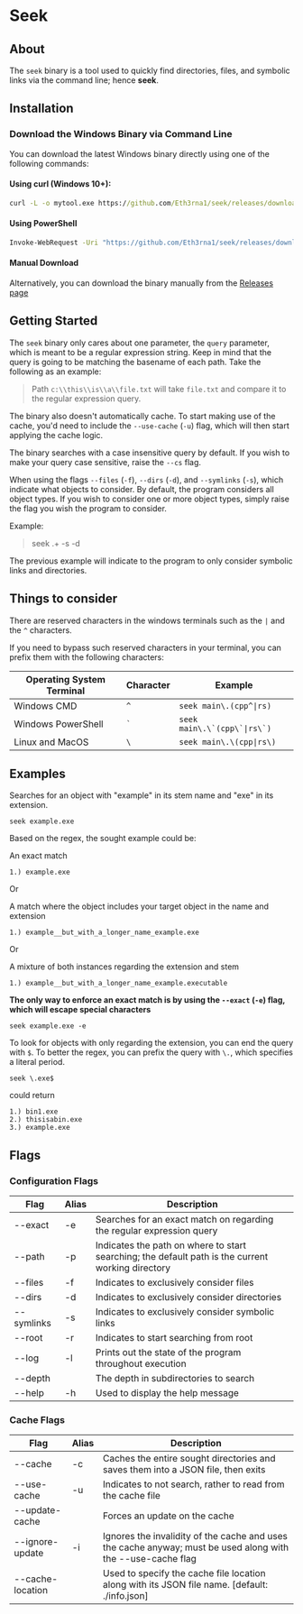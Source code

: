 # Seek

## About
The `seek` binary is a tool used to quickly find directories, files, and symbolic links via the command line; hence **seek**.

## Installation

### Download the Windows Binary via Command Line

You can download the latest Windows binary directly using one of the following commands:

#### Using curl (Windows 10+):

```cmd
curl -L -o mytool.exe https://github.com/Eth3rna1/seek/releases/download/v2.1.4/seek.exe
```

#### Using PowerShell
```cmd
Invoke-WebRequest -Uri "https://github.com/Eth3rna1/seek/releases/download/v2.1.4/seek.exe" -OutFile "seek.exe"
```

#### Manual Download
Alternatively, you can download the binary manually from the [Releases page](https://github.com/Eth3rna1/seek/releases/tag/v2.1.4)

## Getting Started
The `seek` binary only cares about one parameter, the `query` parameter, which is meant to be a regular expression string.
Keep in mind that the query is going to be matching the basename of each path. Take the following as an example:

> Path `c:\\this\\is\\a\\file.txt` will take `file.txt` and compare it to the regular expression query.

The binary also doesn't automatically cache.
To start making use of the cache, you'd need to include the `--use-cache` (`-u`) flag, which will then
start applying the cache logic.

The binary searches with a case insensitive query by default.
If you wish to make your query case sensitive, raise the `--cs` flag.

When using the flags `--files` (`-f`), `--dirs` (`-d`), and `--symlinks` (`-s`), which indicate what objects to consider.
By default, the program considers all object types.
If you wish to consider one or more object types, simply raise the flag you wish the program to consider.

Example:

> seek .+ -s -d

The previous example will indicate to the program to only consider symbolic links and directories.


## Things to consider
There are reserved characters in the windows terminals such as the `|` and the `^` characters.

If you need to bypass such reserved characters in your terminal, you can prefix them with the following characters:

|Operating System Terminal|Character| Example|
|-------------------------|---------|--------|
|Windows CMD|`^`|`seek main\.(cpp^\|rs)`|
|Windows PowerShell|`` ` ``|``seek main\.\`(cpp\`\|rs\`)``|
|Linux and MacOS|`\`|`seek main\.\(cpp\|rs\)`|


## Examples
Searches for an object with "example" in its stem name and "exe" in its extension.
```console
seek example.exe
```
Based on the regex, the sought example could be:

An exact match
```text
1.) example.exe
```
Or

A match where the object includes your target object in the name and extension
```text
1.) example__but_with_a_longer_name_example.exe
```
Or

A mixture of both instances regarding the extension and stem
```text
1.) example__but_with_a_longer_name_example.executable
```

**The only way to enforce an exact match is by using the `--exact` (`-e`) flag, which will escape special characters**
```console
seek example.exe -e
```

To look for objects with only regarding the extension, you can end the query with `$`.
To better the regex, you can prefix the query with `\.`, which specifies a literal period.
```console
seek \.exe$
```
could return
```text
1.) bin1.exe
2.) thisisabin.exe
3.) example.exe
```

## Flags
### Configuration Flags

| Flag | Alias | Description |
|------|-|-------------|
|--exact|-e| Searches for an exact match on regarding the regular expression query|
| --path | -p | Indicates the path on where to start searching; the default path is the current working directory |
|--files| -f | Indicates to exclusively consider files |
|--dirs| -d | Indicates to exclusively consider directories|
|--symlinks|-s| Indicates to exclusively consider symbolic links|
| --root | -r | Indicates to start searching from root |
| --log | -l | Prints out the state of the program throughout execution |
| --depth | | The depth in subdirectories to search |
|--help| -h | Used to display the help message|

### Cache Flags

| Flag | Alias | Description |
|------|-|-------------|
|--cache| -c | Caches the entire sought directories and saves them into a JSON file, then exits |
|--use-cache| -u | Indicates to not search, rather to read from the cache file |
|--update-cache| | Forces an update on the cache |
|--ignore-update| -i | Ignores the invalidity of the cache and uses the cache anyway; must be used along with the --use-cache flag |
|--cache-location| | Used to specify the cache file location along with its JSON file name. [default: ./info.json]|
